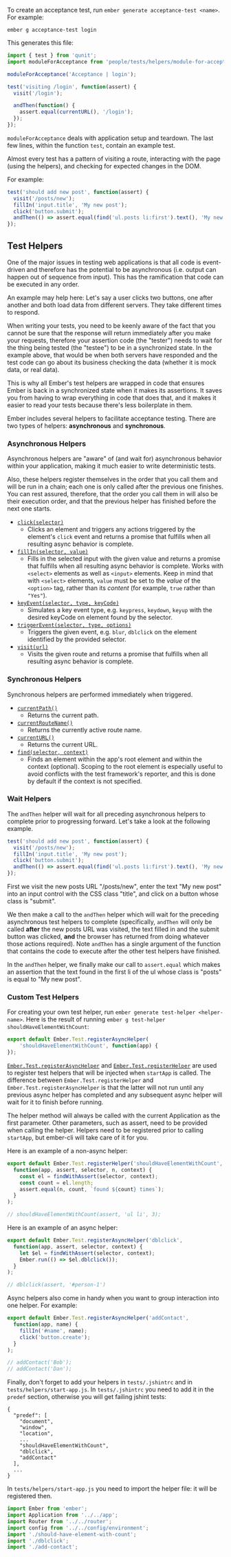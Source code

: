 To create an acceptance test, run `ember generate acceptance-test <name>`.
For example:

```shell
ember g acceptance-test login
```

This generates this file:

```tests/acceptance/login-test.js
import { test } from 'qunit';
import moduleForAcceptance from 'people/tests/helpers/module-for-acceptance';

moduleForAcceptance('Acceptance | login');

test('visiting /login', function(assert) {
  visit('/login');

  andThen(function() {
    assert.equal(currentURL(), '/login');
  });
});
```

`moduleForAcceptance` deals with application setup and teardown. The last few lines, within
the function `test`, contain an example test.

Almost every test has a pattern of visiting a route, interacting with the page
(using the helpers), and checking for expected changes in the DOM.

For example:

```tests/acceptance/new-post-appears-first-test.js
test('should add new post', function(assert) {
  visit('/posts/new');
  fillIn('input.title', 'My new post');
  click('button.submit');
  andThen(() => assert.equal(find('ul.posts li:first').text(), 'My new post'));
});
```

## Test Helpers

One of the major issues in testing web applications is that all code is
event-driven and therefore has the potential to be asynchronous (i.e. output can
happen out of sequence from input). This has the ramification that code can be
executed in any order.

An example may help here: Let's say a user clicks two buttons, one after another
and both load data from different servers. They take different times to respond.

When writing your tests, you need to be keenly aware of the fact that you cannot
be sure that the response will return immediately after you make your requests,
therefore your assertion code (the "tester") needs to wait for the thing being
tested (the "testee") to be in a synchronized state. In the example above, that
would be when both servers have responded and the test code can go about its
business checking the data (whether it is mock data, or real data).

This is why all Ember's test helpers are wrapped in code that ensures Ember is
back in a synchronized state when it makes its assertions. It saves you from
having to wrap everything in code that does that, and it makes it easier to read
your tests because there's less boilerplate in them.

Ember includes several helpers to facilitate acceptance testing. There are two
types of helpers: **asynchronous** and **synchronous**.

### Asynchronous Helpers

Asynchronous helpers are "aware" of (and wait for) asynchronous behavior within
your application, making it much easier to write deterministic tests.

Also, these helpers register themselves in the order that you call them and will
be run in a chain; each one is only called after the previous one finishes. You can rest assured, therefore, that the order you call them in will also
be their execution order, and that the previous helper has finished before the
next one starts.

* [`click(selector)`][1]
  - Clicks an element and triggers any actions triggered by the element's `click`
    event and returns a promise that fulfills when all resulting async behavior
    is complete.
* [`fillIn(selector, value)`][2]
  - Fills in the selected input with the given value and returns a promise that
     fulfills when all resulting async behavior is complete. Works with `<select>` elements as well as `<input>` elements. Keep in mind that with `<select>` elements, `value` must be set to the _value_ of the `<option>` tag, rather than its _content_ (for example, `true` rather than `"Yes"`).
* [`keyEvent(selector, type, keyCode)`][3]
  - Simulates a key event type, e.g. `keypress`, `keydown`, `keyup` with the
    desired keyCode on element found by the selector.
* [`triggerEvent(selector, type, options)`][4]
  - Triggers the given event, e.g. `blur`, `dblclick` on the element identified
    by the provided selector.
* [`visit(url)`][5]
  - Visits the given route and returns a promise that fulfills when all resulting
     async behavior is complete.

### Synchronous Helpers

Synchronous helpers are performed immediately when triggered.

* [`currentPath()`][6]
  - Returns the current path.
* [`currentRouteName()`][7]
  - Returns the currently active route name.
* [`currentURL()`][8]
  - Returns the current URL.
* [`find(selector, context)`][9]
  - Finds an element within the app's root element and within the context
    (optional). Scoping to the root element is especially useful to avoid
    conflicts with the test framework's reporter, and this is done by default
    if the context is not specified.

### Wait Helpers

The `andThen` helper will wait for all preceding asynchronous helpers to
complete prior to progressing forward. Let's take a look at the following
example.

```tests/acceptance/new-post-appears-first-test.js
test('should add new post', function(assert) {
  visit('/posts/new');
  fillIn('input.title', 'My new post');
  click('button.submit');
  andThen(() => assert.equal(find('ul.posts li:first').text(), 'My new post'));
});
```

First we visit the new posts URL "/posts/new", enter the text "My new post"
into an input control with the CSS class "title", and click on a button whose
class is "submit".

We then make a call to the `andThen` helper which will wait for the preceding
asynchronous test helpers to complete (specifically, `andThen` will only be
called **after** the new posts URL was visited, the text filled in and the
submit button was clicked, **and** the browser has returned from doing whatever
those actions required). Note `andThen` has a single argument of the function
that contains the code to execute after the other test helpers have finished.

In the `andThen` helper, we finally make our call to `assert.equal` which makes an
assertion that the text found in the first li of the ul whose class is "posts"
is equal to "My new post".

[1]: http://emberjs.com/api/classes/Ember.Test.html#method_click
[2]: http://emberjs.com/api/classes/Ember.Test.html#method_fillIn
[3]: http://emberjs.com/api/classes/Ember.Test.html#method_keyEvent
[4]: http://emberjs.com/api/classes/Ember.Test.html#method_triggerEvent
[5]: http://emberjs.com/api/classes/Ember.Test.html#method_visit
[6]: http://emberjs.com/api/classes/Ember.Test.html#method_currentPath
[7]: http://emberjs.com/api/classes/Ember.Test.html#method_currentRouteName
[8]: http://emberjs.com/api/classes/Ember.Test.html#method_currentURL
[9]: http://emberjs.com/api/classes/Ember.Test.html#method_find

### Custom Test Helpers

For creating your own test helper, run `ember generate test-helper
<helper-name>`. Here is the result of running `ember g test-helper
shouldHaveElementWithCount`:

```tests/helpers/should-have-element-with-count.js
export default Ember.Test.registerAsyncHelper(
    'shouldHaveElementWithCount', function(app) {
});
```

[`Ember.Test.registerAsyncHelper`][10] and [`Ember.Test.registerHelper`][11]
are used to register test helpers that will be injected when `startApp` is
called. The difference between `Ember.Test.registerHelper` and
`Ember.Test.registerAsyncHelper` is that the latter will not run until any
previous async helper has completed and any subsequent async helper will wait
for it to finish before running.

[10]: http://emberjs.com/api/classes/Ember.Test.html#method_registerAsyncHelper
[11]: http://emberjs.com/api/classes/Ember.Test.html#method_registerHelper

The helper method will always be called with the current Application as the
first parameter. Other parameters, such as assert, need to be provided when calling the helper. Helpers need to be registered prior to calling
`startApp`, but ember-cli will take care of it for you.

Here is an example of a non-async helper:

```tests/helpers/should-have-element-with-count.js
export default Ember.Test.registerHelper('shouldHaveElementWithCount',
  function(app, assert, selector, n, context) {
    const el = findWithAssert(selector, context);
    const count = el.length;
    assert.equal(n, count, `found ${count} times`);
  }
);

// shouldHaveElementWithCount(assert, 'ul li', 3);
```

Here is an example of an async helper:

```tests/helpers/dblclick.js
export default Ember.Test.registerAsyncHelper('dblclick',
  function(app, assert, selector, context) {
    let $el = findWithAssert(selector, context);
    Ember.run(() => $el.dblclick());
  }
);

// dblclick(assert, '#person-1')
```

Async helpers also come in handy when you want to group interaction
into one helper. For example:

```tests/helpers/add-contact.js
export default Ember.Test.registerAsyncHelper('addContact',
  function(app, name) {
    fillIn('#name', name);
    click('button.create');
  }
);

// addContact('Bob');
// addContact('Dan');
```

Finally, don't forget to add your helpers in `tests/.jshintrc` and in
`tests/helpers/start-app.js`. In `tests/.jshintrc` you need to add it in the
`predef` section, otherwise you will get failing jshint tests:

```tests/.jshintc
{
  "predef": [
    "document",
    "window",
    "location",
    ...
    "shouldHaveElementWithCount",
    "dblclick",
    "addContact"
  ],
  ...
}
```

In `tests/helpers/start-app.js` you need to import the helper file: it
will be registered then.

```tests/helpers/start-app.js
import Ember from 'ember';
import Application from '../../app';
import Router from '../../router';
import config from '../../config/environment';
import './should-have-element-with-count';
import './dblclick';
import './add-contact';
```
